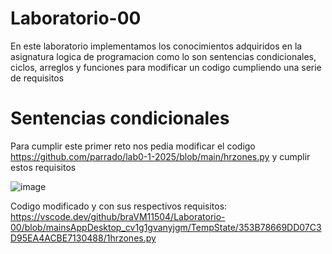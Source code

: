 # Laboratorio-00

En este laboratorio implementamos los conocimientos adquiridos en la asignatura logica de programacion como lo son sentencias condicionales, ciclos, arreglos y funciones para modificar un codigo cumpliendo una serie de requisitos 

# Sentencias condicionales

Para cumplir este primer reto nos pedia modificar el codigo https://github.com/parrado/lab0-1-2025/blob/main/hrzones.py y cumplir estos requisitos

![image](https://github.com/user-attachments/assets/3140189a-df31-4a8e-a6fb-3285653519fe)

Codigo modificado y con sus respectivos requisitos: https://vscode.dev/github/braVM11504/Laboratorio-00/blob/mainsAppDesktop_cv1g1gvanyjgm/TempState/353B78669DD07C3D95EA4ACBE7130488/1hrzones.py

